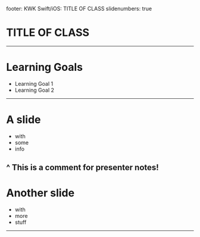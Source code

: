 footer: KWK Swift/iOS: TITLE OF CLASS
slidenumbers: true

# TITLE OF CLASS

---

# Learning Goals

* Learning Goal 1
* Learning Goal 2

---

# A slide

* with
* some
* info

^ This is a comment for presenter notes!
---

# Another slide

* with
* more
* stuff

---
